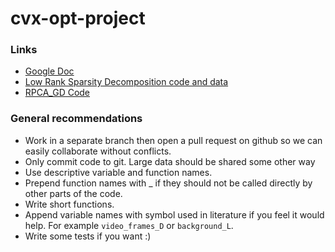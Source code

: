# cvx-opt-project
### Links
  * [Google Doc](https://docs.google.com/document/d/1J9UBF9qWj5F0dgwaR13iziSsxwNf4S1EjGhgPV-Wc1g/edit)
  * [Low Rank Sparsity Decomposition code and data](http://www.ee.oulu.fi/~xliu/research/lsd/LSD.html)
  * [RPCA_GD Code](http://www.yixinyang.org/code/RPCA_GD.zip)

### General recommendations
  * Work in a separate branch then open a pull request on github so we can easily collaborate without conflicts.
  * Only commit code to git. Large data should be shared some other way
  * Use descriptive variable and function names.
  * Prepend function names with _ if they should not be called directly by other parts of the code.
  * Write short functions.
  * Append variable names with symbol used in literature if you feel it would help. For example `video_frames_D` or `background_L`.
  * Write some tests if you want :)
